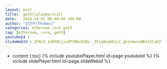 ```yaml
---
layout: post
title:  geth(/plasma/init)
date:   2018-10-01 00:00:00 +09:00
author: "신건우(Thomas)"
categories: ethereum core geth
tag: [ethereum, core, geth]
youtubeId :
slideWebId : 2PACX-1vRfDCjivOP70ksE1Ni-_I5iq8ed4EeLC_ghinmwcoQKe51CuK2TaDtuiR1RgiG5Us12AqtMWpIkJXD3
---
```

* content
{:toc}
{% include youtubePlayer.html id=page.youtubeId %}
{% include slidePlayer.html id=page.slideWebId %}
